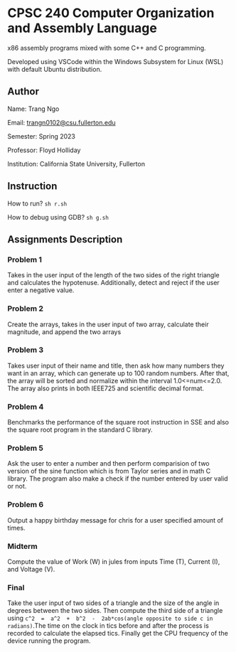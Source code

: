 # CPSC 240 Computer Organization and Assembly Language

x86 assembly programs mixed with some C++ and C programming.

Developed using VSCode within the Windows Subsystem for Linux (WSL) with default Ubuntu distribution.

## Author

Name: Trang Ngo

Email: trangn0102@csu.fullerton.edu

Semester: Spring 2023

Professor: Floyd Holliday 

Institution: California State University, Fullerton

## Instruction

How to run? `sh r.sh` 

How to debug using GDB? `sh g.sh`

## Assignments Description

### Problem 1

Takes in the user input of the length of the two sides of the right triangle and calculates the hypotenuse. Additionally, detect and reject if the user enter a negative value.

### Problem 2

Create the arrays, takes in the user input of two array, calculate their magnitude, and append the two arrays

### Problem 3

Takes user input of their name and title, then ask how many numbers they want in an array, which can generate up to 100 random numbers. After that, the array will be sorted and normalize within the interval 1.0<=num<=2.0. The array also prints in both IEEE725 and scientific decimal format.

### Problem 4

Benchmarks the performance of the square root instruction in SSE and also the square root program in the standard C library.

### Problem 5

Ask the user to enter a number and then perform comparision of two version of the sine function which is from Taylor series and in math C library. The program also make a check if the number entered by user valid or not. 

### Problem 6

Output a happy birthday message for chris for a user specified amount of times. 

### Midterm

Compute the value of Work (W) in jules from inputs Time (T), Current (I), and Voltage (V).

### Final

Take the user input of two sides of a triangle and the size of the angle in degrees between the two sides. Then compute the third side of a triangle using `c^2  =  a^2  +  b^2  -  2ab*cos(angle opposite to side c in radians)`.The time on the clock in tics before and after the process is recorded to calculate the elapsed tics. Finally get the CPU frequency of the device running the program.